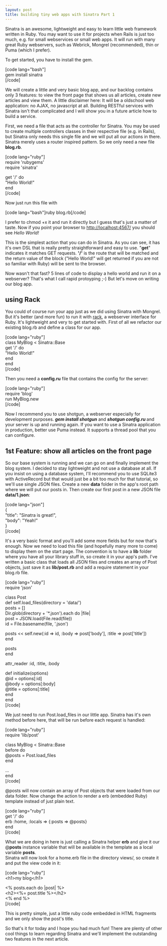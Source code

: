 ```yaml
---
layout: post
title: building tiny web apps with Sinatra Part 1
---
```

<p>Sinatra is an awesome, lightweight and easy to learn little web framework written in Ruby. You may want to use it for projects when Rails is just too much, e.g. for small webservices or small web apps. It will run with many great Ruby webservers, such as Webrick, Mongrel (recommended), thin or Puma (which I prefer).</p>
<p>To get started, you have to install the gem.</p>
<p>[code lang="bash"]<br />
gem install sinatra<br />
[/code]</p>
<p>We will create a little and very basic blog app, and our backlog contains only 3 features: to view the front page that shows us all articles, create new articles and view them. A little disclaimer here: It will be a oldschool web application: no AJAX, no javascript at all. Building RESTful services with Sinatra isn't that complicated and I will show you in a future article how to build a service.</p>
<p>First, we need a file that acts as the controller for Sinatra. You may be used to create multiple controllers classes in their respective file (e.g. in Rails), but Sinatra only needs this single file and we will put all our actions in there. Sinatra merely uses a router inspired pattern. So we only need a new file <strong>blog.rb</strong>.</p>
<p>[code lang="ruby"]<br />
require 'rubygems'<br />
require 'sinatra'</p>
<p>get '/' do<br />
&quot;Hello World!&quot;<br />
end<br />
[/code]</p>
<p>Now just run this file with</p>
<p>[code lang="bash"]ruby blog.rb[/code]</p>
<p>I prefer to chmod +x it and run it directly but I guess that's just a matter of taste. Now if you point your browser to <a href="http://localhost:4567">http://localhost:4567/</a> you should see <em>Hello World!</em></p>
<p>This is the simplest action that you can do in Sinatra. As you can see, it has it's own DSL that is really pretty straightforward and easy to use. "<strong>get</strong>" indicates it matches GET requests. <strong>'/'</strong> is the route that will be matched and the return value of the block ("Hello World!" will get returned if you are not so familiar with Ruby) will be sent to the browser.</p>
<p>Now wasn't that fast? 5 lines of code to display a hello world and run it on a webserver? That's what I call rapid protoyping ;-) But let's move on writing our blog app.</p>
<h2>using Rack</h2>
<p>You could of course run your app just as we did using Sinatra with Mongrel. But it's better (and more fun) to run it with <a href="http://rack.rubyforge.org/" target="_blank">rack</a>, a webserver interface for Ruby. It's lightweight and very to get started with. First of all we refactor our existing blog.rb and define a class for our app.</p>
<p>[code lang="ruby"]<br />
class MyBlog &lt; Sinatra::Base<br />
  get '/' do<br />
    &quot;Hello World!&quot;<br />
  end<br />
end<br />
[/code]</p>
<p>Then you need a <strong>config.ru</strong> file that contains the config for the server:</p>
<p>[code lang="ruby"]<br />
require 'blog'<br />
run MyBlog.new<br />
[/code]</p>
<p>Now I recommend you to use shotgun, a webserver especially for development purposes. <strong><em>gem install shotgun</em></strong> and <em><strong>shotgun config.ru </strong></em>and your server is up and running again. If you want to use a Sinatra application in production, better use Puma instead. It supports a thread pool that you can configure.</p>
<h2>1st Feature: show all articles on the front page</h2>
<p>So our base system is running and we can go on and finally implement the blog system. I decided to stay lightweight and not use a database at all. If you insist on using a database system, I'll recommend you to use SQLite3 with ActiveRecord but that would just be a bit too much for that tutorial, so we'll use single JSON files. Create a new <strong>data</strong> folder in the app's root path where we will put our posts in. Then create our first post in a new JSON file <strong>data/1.json</strong>:</p>
<p>[code lang="json"]<br />
{<br />
	&quot;title&quot;: &quot;Sinatra is great!&quot;,<br />
	&quot;body&quot;: &quot;Yeah!&quot;<br />
}<br />
[/code]</p>
<p>It's a very basic format and you'll add some more fields but for now that's enough. Now we need to load this file (and hopefully many more to come) to display them on the start page. The convention is to have a <strong>lib</strong> folder where you have all your library stuff in, so create it in your app's path. I've written a basic class that loads all JSON files and creates an array of Post objects, just save it as <strong>lib/post.rb</strong> and add a require statement in your blog.rb file.</p>
<p>[code lang="ruby"]<br />
require 'json'</p>
<p>class Post<br />
  def self.load_files(directory = 'data/')<br />
    posts = []<br />
    Dir.glob(directory + '*.json').each do |file|<br />
      post = JSON.load(File.read(file))<br />
      id = File.basename(file, '.json')</p>
<p>      posts &lt;&lt; self.new(:id =&gt; id, :body =&gt; post['body'], :title =&gt; post['title'])<br />
    end</p>
<p>    posts<br />
  end</p>
<p>  attr_reader :id, :title, :body</p>
<p>  def initialize(options)<br />
    @id = options[:id]<br />
    @body = options[:body]<br />
    @title = options[:title]<br />
  end<br />
end<br />
[/code]</p>
<p>We just need to run Post.load_files in our little app. Sinatra has it's own method before here, that will be run before each request is handled:</p>
<p>[code lang="ruby"]<br />
require 'lib/post'</p>
<p>class MyBlog &lt; Sinatra::Base<br />
  before do<br />
    @posts = Post.load_files<br />
  end</p>
<p>  ...<br />
end<br />
[/code]</p>
<p>@posts will now contain an array of Post objects that were loaded from our data folder. Now change the action to render a erb (embedded Ruby) template instead of just plain text.</p>
<p>[code lang="ruby"]<br />
get '/' do<br />
  erb :home, :locals =&gt; {:posts =&gt; @posts}<br />
end<br />
[/code]</p>
<p>What we are doing in here is just calling a Sinatra helper <strong>erb</strong> and give it our @<strong>posts</strong> instance variable that will be available in the template as a local variable <strong>posts</strong>.<br />
Sinatra will now look for a home.erb file in the directory views/, so create it and put the view code in it:</p>
<p>[code lang="ruby"]<br />
&lt;h1&gt;my blog&lt;/h1&gt;</p>
<p>&lt;% posts.each do |post| %&gt;<br />
	&lt;h2&gt;&lt;%= post.title %&gt;&lt;/h2&gt;<br />
&lt;% end %&gt;<br />
[/code]</p>
<p>This is pretty simple, just a little ruby code embedded in HTML fragments and we only show the post's title.</p>
<p>So that's it for today and I hope you had much fun! There are plenty of other cool things to learn regarding Sinatra and we'll implement the outstanding two features in the next article.</p>
